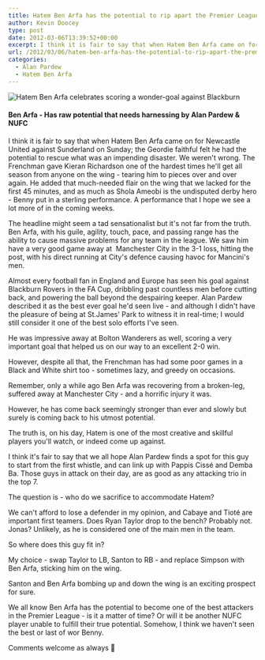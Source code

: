 ```yaml
---
title: Hatem Ben Arfa has the potential to rip apart the Premier League
author: Kevin Doocey
type: post
date: 2012-03-06T13:39:52+00:00
excerpt: I think it is fair to say that when Hatem Ben Arfa came on for Newcastle United against Sunderland on Sunday; the Geordie faithful felt he had the potential to rescue what was an impending disaster..
url: /2012/03/06/hatem-ben-arfa-has-the-potential-to-rip-apart-the-premier-league/
categories:
  - Alan Pardew
  - Hatem Ben Arfa
---
```


![Hatem Ben Arfa celebrates scoring a wonder-goal against Blackburn](https://www.tynetime.com/wp-content/uploads/2012/03/Hatem-Ben-Arfa-NUFC.jpg "Hatem-Ben-Arfa-NUFC")

#### Ben Arfa - Has raw potential that needs harnessing by Alan Pardew & NUFC

I think it is fair to say that when Hatem Ben Arfa came on for Newcastle United against Sunderland on Sunday; the Geordie faithful felt he had the potential to rescue what was an impending disaster. We weren't wrong. The Frenchman gave Kieran Richardson one of the hardest times he'll get all season from anyone on the wing - tearing him to pieces over and over again. He added that  much-needed flair on the wing that we lacked for the first 45 minutes, and as much as Shola Ameobi is the undisputed derby hero - Benny put in a sterling performance. A performance that I hope we see a lot more of in the coming weeks.

The headline might seem a tad sensationalist but it's not far from the truth. Ben Arfa, with his guile, agility, touch, pace, and passing range has the ability to cause massive problems for any team in the league. We saw him have a very good game away at  Manchester City in the 3-1 loss, hitting the post, with his direct running at City's defence causing havoc for Mancini's men.

Almost every football fan in England and Europe has seen his goal against Blackburn Rovers in the FA Cup, dribbling past countless men before cutting back, and powering the ball beyond the despairing keeper. Alan Pardew described it as the best ever goal he'd seen live - and although I didn't have the pleasure of being at St.James' Park to witness it in real-time; I would still consider it one of the best solo efforts I've seen.

He was impressive away at Bolton Wanderers as well, scoring a very important goal that helped us on our way to an excellent 2-0 win.

However, despite all that, the Frenchman has had some poor games in a Black and White shirt too - sometimes lazy, and greedy on occasions.

Remember, only a while ago Ben Arfa was recovering from a broken-leg, suffered away at Manchester City - and a horrific injury it was.

However, he has come back seemingly stronger than ever and slowly but surely is coming back to his utmost potential.

The truth is, on his day, Hatem is one of the most creative and skillful players you'll watch, or indeed come up against.

I think it's fair to say that we all hope Alan Pardew finds a spot for this guy to start from the first whistle, and can link up with Pappis Cissé and Demba Ba. Those guys in attack on their day, are as good as any attacking trio in the top 7.

The question is - who do we sacrifice to accommodate Hatem?

We can't afford to lose a defender in my opinion, and Cabaye and Tioté are important first teamers. Does Ryan Taylor drop to the bench? Probably not. Jonas? Unlikely, as he is considered one of the main men in the team.

So where does this guy fit in?

My choice - swap Taylor to LB, Santon to RB - and replace Simpson with Ben Arfa, sticking him on the wing.

Santon and Ben Arfa bombing up and down the wing is an exciting prospect for sure.

We all know Ben Arfa has the potential to become one of the best attackers in the Premier League - is it a matter of time? Or will it be another NUFC player unable to fulfill their true potential. Somehow, I think we haven't seen the best or last of wor Benny.

Comments welcome as always 🙂
